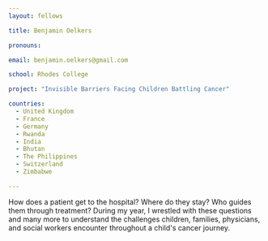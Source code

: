 ```yaml
---
layout: fellows

title: Benjamin Oelkers

pronouns: 

email: benjamin.oelkers@gmail.com

school: Rhodes College

project: "Invisible Barriers Facing Children Battling Cancer"

countries:
  - United Kingdom
  - France
  - Germany
  - Rwanda
  - India
  - Bhutan
  - The Philippines
  - Switzerland
  - Zimbabwe

---
```


How does a patient get to the hospital? Where do they stay? Who guides them through treatment? During my year, I wrestled with these questions and many more to understand the challenges children, families, physicians, and social workers encounter throughout a child's cancer journey.
